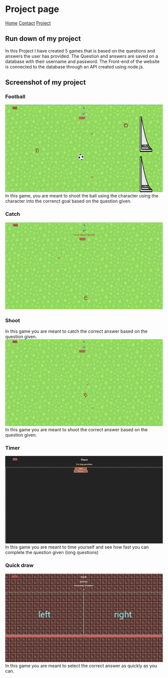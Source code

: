 # Project page

[Home](./index.md)
[Contact](/contact.md)
[Project]()

## Run down of my project
In this Project I have created 5 games that is based on the questions and answers the user has provided.
The Question and answers are saved on a database with their username and password. The Front-end of the
website is connected to the database through an API created using node.js.

## Screenshot of my project
### Football
![game1](./img/game1.png)  
In this game, you are meant to shoot the ball using the character using the character into the correnct goal
based on the question given.
### Catch
![game2](./img/game2.png)
### Shoot 
In this game you are meant to catch the correct answer based on the question given.
![game3](./img/game3.png)
In this game you are meant to shoot the correct answer based on the question given.
### Timer
![game4](./img/game4.png)
In this game you are meant to time yourself and see how fast you can complete the question given (long questions)
### Quick draw
![game5](./img/game5.png)
In this game you are meant to select the correct answer as quickly as you can.



